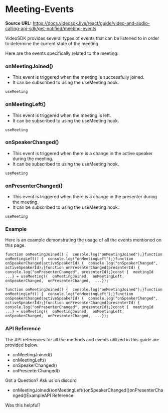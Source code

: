 # Meeting-Events

**Source URL:** https://docs.videosdk.live/react/guide/video-and-audio-calling-api-sdk/get-notified/meeting-events

VideoSDK provides several types of events that can be listened to in order to determine the current state of the meeting.

Here are the events specifically related to the meeting:

### onMeetingJoined()​

- This event is triggered when the meeting is successfully joined.
- It can be subscribed to using the useMeeting hook.

`useMeeting`
### onMeetingLeft()​

- This event is triggered when the meeting is left.
- It can be subscribed to using the useMeeting hook.

`useMeeting`
### onSpeakerChanged()​

- This event is triggered when there is a change in the active speaker during the meeting.
- It can be subscribed to using the useMeeting hook.

`useMeeting`
### onPresenterChanged()​

- This event is triggered when there is a change in the presenter during the meeting.
- It can be subscribed to using the useMeeting hook.

`useMeeting`
### Example​

Here is an example demonstrating the usage of all the events mentioned on this page.

```
function onMeetingJoined() {  console.log("onMeetingJoined");}function onMeetingLeft() {  console.log("onMeetingLeft");}function onSpeakerChanged(activeSpeakerId) {  console.log("onSpeakerChanged", activeSpeakerId);}function onPresenterChanged(presenterId) {  console.log("onPresenterChanged", presenterId);}const {  meetingId  ...} = useMeeting({  onMeetingJoined,  onMeetingLeft,  onSpeakerChanged,  onPresenterChanged,  ...});
```

`function onMeetingJoined() {  console.log("onMeetingJoined");}function onMeetingLeft() {  console.log("onMeetingLeft");}function onSpeakerChanged(activeSpeakerId) {  console.log("onSpeakerChanged", activeSpeakerId);}function onPresenterChanged(presenterId) {  console.log("onPresenterChanged", presenterId);}const {  meetingId  ...} = useMeeting({  onMeetingJoined,  onMeetingLeft,  onSpeakerChanged,  onPresenterChanged,  ...});`
### API Reference​

The API references for all the methods and events utilized in this guide are provided below.

- onMeetingJoined()
- onMeetingLeft()
- onSpeakerChanged()
- onPresenterChanged()

Got a Question? Ask us on discord

- onMeetingJoined()onMeetingLeft()onSpeakerChanged()onPresenterChanged()ExampleAPI Reference

Was this helpful?
